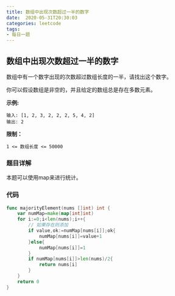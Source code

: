 ```yaml
---
title: 数组中出现次数超过一半的数字
date:  2020-05-31T20:30:03
categories: leetcode
tags:
- 每日一题
---
```


## 数组中出现次数超过一半的数字

数组中有一个数字出现的次数超过数组长度的一半，请找出这个数字。

你可以假设数组是非空的，并且给定的数组总是存在多数元素。

**示例:**

```
输入: [1, 2, 3, 2, 2, 2, 5, 4, 2]
输出: 2
```

**限制：**

`1 <= 数组长度 <= 50000`

### 题目详解

本题可以使用map来进行统计。

### 代码

```go
func majorityElement(nums []int) int {
    var numMap=make(map[int]int)
    for i:=0;i<len(nums);i++{
        // 如果存在则添加
        if value,ok:=numMap[nums[i]];ok{
            numMap[nums[i]]=value+1
        }else{
            numMap[nums[i]]=1
        }
        if numMap[nums[i]]>len(nums)/2{
            return nums[i]
        }
    }
    return 0
}
```

